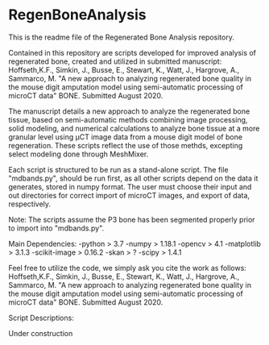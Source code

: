 # RegenBoneAnalysis

This is the readme file of the Regenerated Bone Analysis repository.

Contained in this repository are scripts developed for improved analysis of regenerated bone, created and utilized in submitted manuscript:  
Hoffseth,K.F., Simkin, J., Busse, E., Stewart, K., Watt, J., Hargrove, A., Sammarco, M. "A new approach to analyzing regenerated bone quality in the mouse digit amputation model using semi-automatic processing of microCT data" BONE. Submitted August 2020.

The manuscript details a new approach to analyze the regenerated bone tissue, based on semi-automatic methods combining image processing, solid modeling, and numerical calculations to analyze bone tissue at a more granular level using µCT image data from a mouse digit model of bone regeneration.  These scripts reflect the use of those methds, excepting select modeling done through MeshMixer.  

Each script is structured to be run as a stand-alone script.  The file "mdbands.py", should be run first, as all other scripts depend on the data it generates, stored in numpy format.  The user must choose their input and out directories for correct import of microCT images, and export of data, respectively.  

Note:  The scripts assume the P3 bone has been segmented properly prior to import into "mdbands.py". 

Main Dependencies:
  -python > 3.7
  -numpy > 1.18.1
  -opencv > 4.1
  -matplotlib > 3.1.3
  -scikit-image > 0.16.2
  -skan > ?
  -scipy > 1.4.1

Feel free to utilize the code, we simply ask you cite the work as follows:
Hoffseth,K.F., Simkin, J., Busse, E., Stewart, K., Watt, J., Hargrove, A., Sammarco, M. "A new approach to analyzing regenerated bone quality in the mouse digit amputation model using semi-automatic processing of microCT data" BONE. Submitted August 2020.

Script Descriptions:

Under construction
